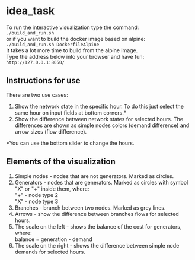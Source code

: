 # idea_task
To run the interactive visualization type the command:  
`./build_and_run.sh`  
or if you want to build the docker image based on alpine:  
`./build_and_run.sh DockerfileAlpine`  
It takes a lot more time to build from the alpine image.  
Type the address below into your browser and have fun:
`http://127.0.0.1:8050/`  
## Instructions for use 
There are two use cases: 
1. Show the network state in the specific hour.
To do this just select the same hour on input fields at bottom corners.*
2. Show the difference between network states for selected hours.
The differences are shown as simple nodes colors (demand difference) and arrow sizes (flow difference).

*You can use the bottom slider to change the hours.
## Elements of the visualization
1. Simple nodes - nodes that are not generators. Marked as circles.
2. Generators - nodes that are generators. Marked as circles with symbol "X" or "+" inside them, where:  
"+" - node type 2  
"X" - node type 3
3. Branches - branch between two nodes. Marked as grey lines.
4. Arrows - show the difference between branches flows for selected hours.
5. The scale on the left - shows the balance of the cost for generators, where:  
balance = generation - demand
6. The scale on the right - shows the difference between simple node demands for selected hours.
